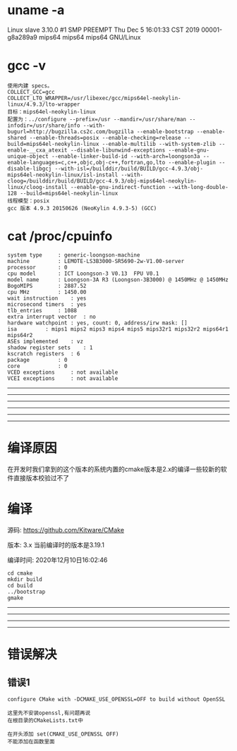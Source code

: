 # uname -a
Linux slave 3.10.0 #1 SMP PREEMPT Thu Dec 5 16:01:33 CST 2019 00001-g8a289a9 mips64 mips64 mips64 GNU/Linux
# gcc -v
```Text
使用内建 specs。
COLLECT_GCC=gcc
COLLECT_LTO_WRAPPER=/usr/libexec/gcc/mips64el-neokylin-linux/4.9.3/lto-wrapper
目标：mips64el-neokylin-linux
配置为：../configure --prefix=/usr --mandir=/usr/share/man --infodir=/usr/share/info --with-bugurl=http://bugzilla.cs2c.com/bugzilla --enable-bootstrap --enable-shared --enable-threads=posix --enable-checking=release --build=mips64el-neokylin-linux --enable-multilib --with-system-zlib --enable-__cxa_atexit --disable-libunwind-exceptions --enable-gnu-unique-object --enable-linker-build-id --with-arch=loongson3a --enable-languages=c,c++,objc,obj-c++,fortran,go,lto --enable-plugin --disable-libgcj --with-isl=/builddir/build/BUILD/gcc-4.9.3/obj-mips64el-neokylin-linux/isl-install --with-cloog=/builddir/build/BUILD/gcc-4.9.3/obj-mips64el-neokylin-linux/cloog-install --enable-gnu-indirect-function --with-long-double-128 --build=mips64el-neokylin-linux
线程模型：posix
gcc 版本 4.9.3 20150626 (NeoKylin 4.9.3-5) (GCC) 
```
# cat /proc/cpuinfo
```Text
system type		: generic-loongson-machine
machine			: LEMOTE-LS3B3000-SR5690-2w-V1.00-server
processor		: 0
cpu model		: ICT Loongson-3 V0.13  FPU V0.1
model name		: Loongson-3A R3 (Loongson-3B3000) @ 1450MHz @ 1450MHz
BogoMIPS		: 2887.52
cpu MHz			: 1450.00
wait instruction	: yes
microsecond timers	: yes
tlb_entries		: 1088
extra interrupt vector	: no
hardware watchpoint	: yes, count: 0, address/irw mask: []
isa			: mips1 mips2 mips3 mips4 mips5 mips32r1 mips32r2 mips64r1 mips64r2
ASEs implemented	: vz
shadow register sets	: 1
kscratch registers	: 6
package			: 0
core			: 0
VCED exceptions		: not available
VCEI exceptions		: not available

```

***
***
***
***
***
***

# 编译原因
在开发时我们拿到的这个版本的系统内置的cmake版本是2.x的编译一些较新的软件直接版本校验过不了

# 编译
源码: https://github.com/Kitware/CMake

版本: 3.x 当前编译时的版本是3.19.1

编译时间: 2020年12月10日16:02:46


```Shell
cd cmake
mkdir build
cd build
../bootstrap
gmake

```

***
***
***
***

# 错误解决
## 错误1
```Text
configure CMake with -DCMAKE_USE_OPENSSL=OFF to build without OpenSSL
```

```Text
这里先不安装openssl,有问题再说
在根目录的CMakeLists.txt中

在开头添加 set(CMAKE_USE_OPENSSL OFF)
不能添加在函数里面
```